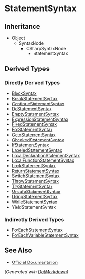 # StatementSyntax

## Inheritance

* Object
  * SyntaxNode
    * CSharpSyntaxNode
      * StatementSyntax

## Derived Types

### Directly Derived Types

* [BlockSyntax](BlockSyntax.md)
* [BreakStatementSyntax](BreakStatementSyntax.md)
* [ContinueStatementSyntax](ContinueStatementSyntax.md)
* [DoStatementSyntax](DoStatementSyntax.md)
* [EmptyStatementSyntax](EmptyStatementSyntax.md)
* [ExpressionStatementSyntax](ExpressionStatementSyntax.md)
* [FixedStatementSyntax](FixedStatementSyntax.md)
* [ForStatementSyntax](ForStatementSyntax.md)
* [GotoStatementSyntax](GotoStatementSyntax.md)
* [CheckedStatementSyntax](CheckedStatementSyntax.md)
* [IfStatementSyntax](IfStatementSyntax.md)
* [LabeledStatementSyntax](LabeledStatementSyntax.md)
* [LocalDeclarationStatementSyntax](LocalDeclarationStatementSyntax.md)
* [LocalFunctionStatementSyntax](LocalFunctionStatementSyntax.md)
* [LockStatementSyntax](LockStatementSyntax.md)
* [ReturnStatementSyntax](ReturnStatementSyntax.md)
* [SwitchStatementSyntax](SwitchStatementSyntax.md)
* [ThrowStatementSyntax](ThrowStatementSyntax.md)
* [TryStatementSyntax](TryStatementSyntax.md)
* [UnsafeStatementSyntax](UnsafeStatementSyntax.md)
* [UsingStatementSyntax](UsingStatementSyntax.md)
* [WhileStatementSyntax](WhileStatementSyntax.md)
* [YieldStatementSyntax](YieldStatementSyntax.md)

### Indirectly Derived Types

* [ForEachStatementSyntax](ForEachStatementSyntax.md)
* [ForEachVariableStatementSyntax](ForEachVariableStatementSyntax.md)

## See Also

* [Official Documentation](https://docs.microsoft.com/en-us/dotnet/api/microsoft.codeanalysis.csharp.syntax.statementsyntax)


*\(Generated with [DotMarkdown](http://github.com/JosefPihrt/DotMarkdown)\)*